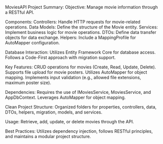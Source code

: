 MoviesAPI Project Summary:
Objective:
Manage movie information through a RESTful API.

Components:
Controllers: Handle HTTP requests for movie-related operations. Data Models: Define the structure of the Movie entity. Services: Implement business logic for movie operations. DTOs: Define data transfer objects for data exchange. Helpers: Include a MappingProfile for AutoMapper configuration.

Database Interaction:
Utilizes Entity Framework Core for database access. Follows a Code-First approach with migration support.

Key Features:
CRUD operations for movies (Create, Read, Update, Delete). Supports file upload for movie posters. Utilizes AutoMapper for object mapping. Implements input validation (e.g., allowed file extensions, maximum poster size).

Dependencies:
Requires the use of IMoviesService, MoviesService, and AppDbContext. Leverages AutoMapper for object mapping.

Clean Project Structure:
Organized folders for properties, controllers, data, DTOs, helpers, migration, models, and services.

Usage:
Retrieve, add, update, or delete movies through the API.

Best Practices:
Utilizes dependency injection, follows RESTful principles, and maintains a modular project structure.
